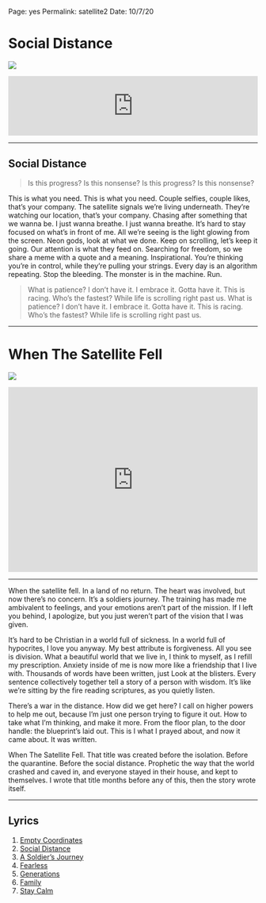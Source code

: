 
Page: yes
Permalink: satellite2
Date: 10/7/20

# Social Distance

![][image-1]

<iframe style="border: 0; width: 100%; height: 120px;" src="https://bandcamp.com/EmbeddedPlayer/album=2462917108/size=large/bgcol=ffffff/linkcol=63b2cc/tracklist=false/artwork=none/track=1019189998/transparent=true/" seamless><a href="https://nashp.bandcamp.com/album/when-the-satellite-fell">When The Satellite Fell by Nash Pitre</a></iframe>

---- 

## Social Distance

> Is this progress? Is this nonsense? Is this progress? Is this nonsense?

This is what you need. This is what you need. Couple selfies, couple likes, that’s your company. The satellite signals we’re living underneath. They’re watching our location, that’s your company. Chasing after something that we wanna be. I just wanna breathe. I just wanna breathe. It’s hard to stay focused on what’s in front of me. All we’re seeing is the light glowing from the screen. Neon gods, look at what we done. Keep on scrolling, let’s keep it going. Our attention is what they feed on. Searching for freedom, so we share a meme with a quote and a meaning. Inspirational. You’re thinking you’re in control, while they’re pulling your strings. Every day is an algorithm repeating. Stop the bleeding. The monster is in the machine. Run.

> What is patience? I don’t have it. I embrace it. Gotta have it. This is racing. Who’s the fastest? While life is scrolling right past us. What is patience? I don’t have it. I embrace it. Gotta have it. This is racing. Who’s the fastest? While life is scrolling right past us.

---- 

# When The Satellite Fell

![][image-2]

<iframe style="border: 0; width: 100%; height: 373px;" src="https://bandcamp.com/EmbeddedPlayer/album=2462917108/size=large/bgcol=ffffff/linkcol=63b2cc/artwork=none/transparent=true/" seamless><a href="https://nashp.bandcamp.com/album/when-the-satellite-fell">When The Satellite Fell by Nash Pitre</a></iframe>

---- 

When the satellite fell. In a land of no return. The heart was involved, but now there’s no concern. It’s a soldiers journey. The training has made me ambivalent to feelings, and your emotions aren’t part of the mission. If I left you behind, I apologize, but you just weren’t part of the vision that I was given.

It’s hard to be Christian in a world full of sickness. In a world full of hypocrites, I love you anyway. My best attribute is forgiveness. All you see is division. What a beautiful world that we live in, I think to myself, as I refill my prescription. Anxiety inside of me is now more like a friendship that I live with. Thousands of words have been written, just Look at the blisters. Every sentence collectively together tell a story of a person with wisdom. It’s like we’re sitting by the fire reading scriptures, as you quietly listen.

There’s a war in the distance. How did we get here? I call on higher powers to help me out, because I’m just one person trying to figure it out. How to take what I’m thinking, and make it more. From the floor plan, to the door handle: the blueprint’s laid out. This is I what I prayed about, and now it came about. It was written.

When The Satellite Fell. That title was created before the isolation. Before the quarantine. Before the social distance. Prophetic the way that the world crashed and caved in, and everyone stayed in their house, and kept to themselves. I wrote that title months before any of this, then the story wrote itself.

---- 

## Lyrics

1. [Empty Coordinates][1]
2. [Social Distance][2]
3. [A Soldier’s Journey][3]
4. [Fearless][4]
5. [Generations][5]
6. [Family][6]
7. [Stay Calm][7]

[1]:	satellite1
[2]:	satellite2
[3]:	satellite3
[4]:	satellite4
[5]:	satellite5
[6]:	satellite6
[7]:	satellite7

[image-1]:	https://i.imgur.com/iKQTNDf.jpg
[image-2]:	https://i.imgur.com/iKQTNDf.jpg